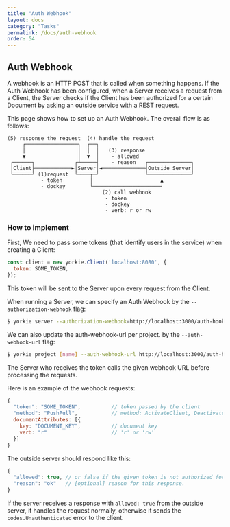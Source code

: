 ```yaml
---
title: "Auth Webhook"
layout: docs
category: "Tasks"
permalink: /docs/auth-webhook
order: 54
---
```


## Auth Webhook

A webhook is an HTTP POST that is called when something happens. If the Auth Webhook has been configured, when a Server receives a request from a Client, the Server checks if the Client has been authorized for a certain Document by asking an outside service with a REST request.

This page shows how to set up an Auth Webhook. The overall flow is as follows:

```
(5) response the request  (4) handle the request
     ┌─────────────────┐  ┌──┐
     │                 │  │  │   (3) response
     ▼                 │  ▼  │    - allowed
 ┌──────┐             ┌┴─────┤    - reason   ┌──────────────┐
 │Client├────────────►│Server│◄──────────────┤Outside Server│
 └──────┘ (1)request  └────┬─┘               └──────────────┘
           - token         │                      ▲
           - dockey        └──────────────────────┘
                               (2) call webhook
                                - token
                                - dockey
                                - verb: r or rw
```

### How to implement

First, We need to pass some tokens (that identify users in the service) when creating a Client:

```javascript
const client = new yorkie.Client('localhost:8080', {
  token: SOME_TOKEN,
});
```

This token will be sent to the Server upon every request from the Client.

When running a Server, we can specify an Auth Webhook by the `--authorization-webhook` flag:

```bash
$ yorkie server --authorization-webhook=http://localhost:3000/auth-hook
```

We can also update the auth-webhook-url per project. by the `--auth-webhook-url` flag:

```bash
$ yorkie project [name] --auth-webhook-url http://localhost:3000/auth-hook
```

The Server who receives the token calls the given webhook URL before processing the requests.

Here is an example of the webhook requests:

```javascript
{
  "token": "SOME_TOKEN",          // token passed by the client
  "method": "PushPull",           // method: ActivateClient, DeactivateClient, AttachDocument, DetachDocument, WatchDocuments
  documentAttributes: [{
    key: "DOCUMENT_KEY",          // document key
    verb: "r"                     // 'r' or 'rw'
  }]
}
```

The outside server should respond like this:

```javascript
{
  "allowed": true, // or false if the given token is not authorized for this document.
  "reason": "ok"   // [optional] reason for this response.
}
```

If the server receives a response with `allowed: true` from the outside server, it handles the request normally, otherwise it sends the `codes.Unauthenticated` error to the client.
